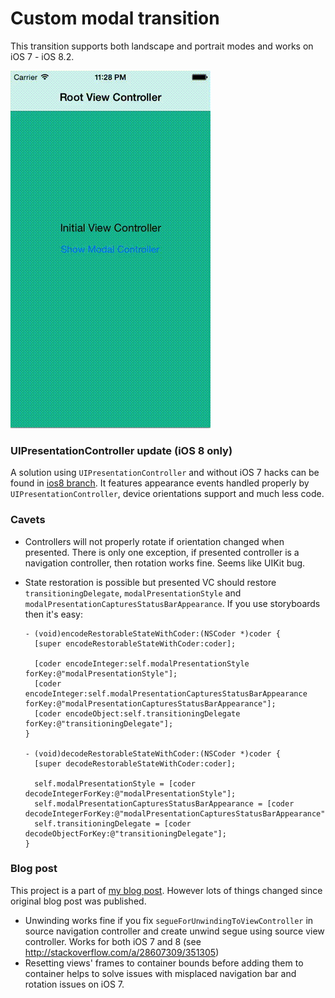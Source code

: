 Custom modal transition
=====================

This transition supports both landscape and portrait modes and works on iOS 7 - iOS 8.2. 

![Picture](ScreenRecording.gif)

### UIPresentationController update (iOS 8 only)

A solution using `UIPresentationController` and without iOS 7 hacks can be found in [ios8 branch](https://github.com/pronebird/CustomModalTransition/tree/ios8). It features appearance events handled properly by `UIPresentationController`, device orientations support and much less code.

### Cavets

- Controllers will not properly rotate if orientation changed when presented. There is only one exception, if presented controller is a navigation controller, then rotation works fine. Seems like UIKit bug.
- State restoration is possible but presented VC should restore `transitioningDelegate`, `modalPresentationStyle` and `modalPresentationCapturesStatusBarAppearance`. If you use storyboards then it's easy:

  ```objc
  - (void)encodeRestorableStateWithCoder:(NSCoder *)coder {
    [super encodeRestorableStateWithCoder:coder];
    
    [coder encodeInteger:self.modalPresentationStyle forKey:@"modalPresentationStyle"];
    [coder encodeInteger:self.modalPresentationCapturesStatusBarAppearance forKey:@"modalPresentationCapturesStatusBarAppearance"];
    [coder encodeObject:self.transitioningDelegate forKey:@"transitioningDelegate"];
  }
  
  - (void)decodeRestorableStateWithCoder:(NSCoder *)coder {
    [super decodeRestorableStateWithCoder:coder];
  	
    self.modalPresentationStyle = [coder decodeIntegerForKey:@"modalPresentationStyle"];
    self.modalPresentationCapturesStatusBarAppearance = [coder decodeIntegerForKey:@"modalPresentationCapturesStatusBarAppearance"];
    self.transitioningDelegate = [coder decodeObjectForKey:@"transitioningDelegate"];
  }
  ```

### Blog post

This project is a part of [my blog post](https://coderwall.com/p/njtb0q). However lots of things changed since original blog post was published.

- Unwinding works fine if you fix `segueForUnwindingToViewController` in source navigation controller and create unwind segue using source view controller. Works for both iOS 7 and 8 (see http://stackoverflow.com/a/28607309/351305)
- Resetting views' frames to container bounds before adding them to container helps to solve issues with misplaced navigation bar and rotation issues on iOS 7.
